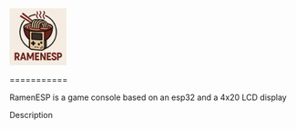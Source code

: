<img src="https://github.com/thopinkrotu/RamenESP/blob/main/assets/ramenesp_logo.png?raw=true" width="100"/>


===========

RamenESP is a game console based on an esp32 and a  4x20 LCD display

Description
